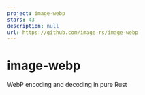 ```yaml
---
project: image-webp
stars: 43
description: null
url: https://github.com/image-rs/image-webp
---
```


image-webp
==========

WebP encoding and decoding in pure Rust
